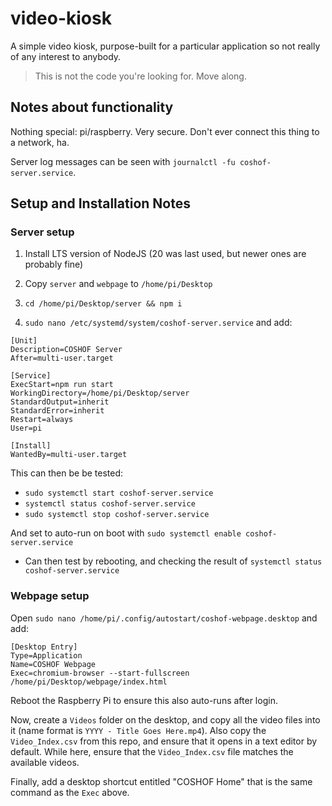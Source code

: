 # video-kiosk

A simple video kiosk, purpose-built for a particular application so not really of any interest to anybody.

> This is not the code you're looking for. Move along.

## Notes about functionality

Nothing special: pi/raspberry. Very secure. Don't ever connect this thing to a network, ha.

Server log messages can be seen with `journalctl -fu coshof-server.service`.

## Setup and Installation Notes

### Server setup

1. Install LTS version of NodeJS (20 was last used, but newer ones are probably fine)

1. Copy `server` and `webpage` to `/home/pi/Desktop`

1. `cd /home/pi/Desktop/server && npm i`

1. `sudo nano /etc/systemd/system/coshof-server.service` and add:
```
[Unit]
Description=COSHOF Server
After=multi-user.target

[Service]
ExecStart=npm run start
WorkingDirectory=/home/pi/Desktop/server
StandardOutput=inherit
StandardError=inherit
Restart=always
User=pi

[Install]
WantedBy=multi-user.target
```

This can then be be tested:
- `sudo systemctl start coshof-server.service`
- `systemctl status coshof-server.service`
- `sudo systemctl stop coshof-server.service`

And set to auto-run on boot with `sudo systemctl enable coshof-server.service`
- Can then test by rebooting, and checking the result of `systemctl status coshof-server.service`

### Webpage setup

Open `sudo nano /home/pi/.config/autostart/coshof-webpage.desktop` and add:
```
[Desktop Entry]
Type=Application
Name=COSHOF Webpage
Exec=chromium-browser --start-fullscreen /home/pi/Desktop/webpage/index.html
```

Reboot the Raspberry Pi to ensure this also auto-runs after login.

Now, create a `Videos` folder on the desktop, and copy all the video files into it (name format is `YYYY - Title Goes Here.mp4`). Also copy the `Video_Index.csv` from this repo, and ensure that it opens in a text editor by default. While here, ensure that the `Video_Index.csv` file matches the available videos.

Finally, add a desktop shortcut entitled "COSHOF Home" that is the same command as the `Exec` above.
